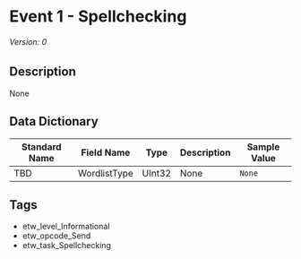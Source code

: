 # Event 1 - Spellchecking
###### Version: 0

## Description
None

## Data Dictionary
|Standard Name|Field Name|Type|Description|Sample Value|
|---|---|---|---|---|
|TBD|WordlistType|UInt32|None|`None`|

## Tags
* etw_level_Informational
* etw_opcode_Send
* etw_task_Spellchecking